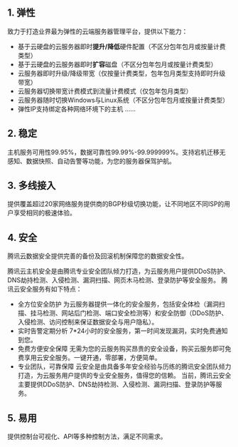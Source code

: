 ## 1. 弹性
致力于打造业界最为弹性的云端服务器管理平台，提供以下能力：
- 基于云硬盘的云服务器即时**提升/降低**硬件配置（不区分包年包月或按量计费类型）
- 基于云硬盘的云服务器即时**扩容**磁盘（不区分包年包月或按量计费类型）
- 云服务器即时升级/降级带宽（仅按量计费类型，包年包月类型支持即时升级带宽）
- 云服务器切换带宽计费模式到流量计费模式（仅包年包月类型）
- 云服务器随时切换Windows与Linux系统（不区分包年包月或按量计费类型）
- 弹性IP支持绑定各种网络环境下的主机
......

## 2. 稳定
主机服务可用性99.95%，数据可靠性99.99%-99.999999%。支持宕机迁移无感知、数据快照、自动告警等功能，为您的服务器保驾护航。

## 3. 多线接入
提供覆盖超过20家网络服务提供商的BGP秒级切换功能，让不同地区不同ISP的用户享受相同的极速体验。

## 4. 安全
腾讯云数据安全提供完善的备份及回滚机制保障您的数据安全性。

腾讯云主机安全是由腾讯专业安全团队倾力打造，为云服务用户提供DDoS防护、DNS劫持检测、入侵检测、漏洞扫描、网页木马检测、登录防护等安全服务。
腾讯云安全服务有如下特点：
- 全方位安全防护
为云服务器提供一体化的安全服务，包括安全体检（漏洞扫描、挂马检测、网站后门检测、端口安全检测等）和安全防御（DDoS防护、入侵检测、访问控制来保证数据安全与用户隐私）。
- 实时告警定期分析
7\*24小时的安全服务，第一时间发现漏洞，实时免费通知到您。
- 免费方便安全保障
无需为您的云服务购买昂贵的安全设备，购买云服务即可免费享用云安全服务。一键开通，零部署，方便简单。
- 专业团队，可靠保障
云安全是由具备多年安全经验与历练的腾讯安全团队倾力打造，为云服务用户提供的专业安全服务，值得您的信赖。
当前，腾讯云安全主要提供DDoS防护、DNS劫持检测、入侵检测、漏洞扫描、登录防护等服务。

## 5. 易用
提供控制台可视化、API等多种控制方法，满足不同需求。
